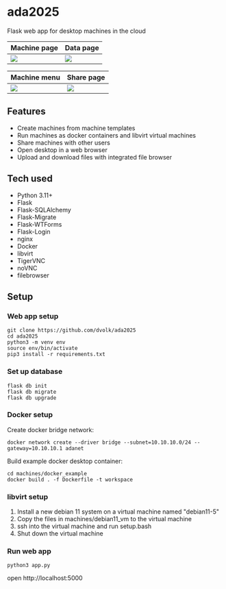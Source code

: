 # ada2025

Flask web app for desktop machines in the cloud

<table>
<thead>
<th>Machine page</th>
<th>Data page</th>
</thead>
<tr>
<td>
<img src="https://i.postimg.cc/VfCymncV/localhost-5000-machines-17.png">
</td>
<td>
<img src="https://i.postimg.cc/2msdXv6K/localhost-5000-data-1.png">
</td>
</tr>
</table>
<table>
<thead>
<th>Machine menu</th>
<th>Share page</th>
</thead>
<tr>
<td>
<img src="https://i.postimg.cc/GLRKdwrW/10-10-10-4.png">
</td>
<td>
<img src="https://i.postimg.cc/Tf8dL27b/localhost-5000-share-machine-3.png">
</td>
</tr>
</table>

## Features

- Create machines from machine templates
- Run machines as docker containers and libvirt virtual machines
- Share machines with other users
- Open desktop in a web browser
- Upload and download files with integrated file browser

## Tech used

- Python 3.11+
- Flask
- Flask-SQLAlchemy
- Flask-Migrate
- Flask-WTForms
- Flask-Login
- nginx
- Docker
- libvirt
- TigerVNC
- noVNC
- filebrowser

## Setup

### Web app setup

```
git clone https://github.com/dvolk/ada2025
cd ada2025
python3 -m venv env
source env/bin/activate
pip3 install -r requirements.txt
```

### Set up database

```
flask db init
flask db migrate
flask db upgrade
```

### Docker setup

Create docker bridge network:

```
docker network create --driver bridge --subnet=10.10.10.0/24 --gateway=10.10.10.1 adanet
```

Build example docker desktop container:

```
cd machines/docker_example
docker build . -f Dockerfile -t workspace
```

### libvirt setup

1. Install a new debian 11 system on a virtual machine named "debian11-5"
2. Copy the files in machines/debian11_vm to the virtual machine
3. ssh into the virtual machine and run setup.bash
4. Shut down the virtual machine

### Run web app

```
python3 app.py
```

open http://localhost:5000
